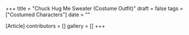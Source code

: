 +++
title = "Chuck Hug Me Sweater (Costume Outfit)"
draft = false
tags = ["Costumed Characters"]
date = ""

[Article]
contributors = []
gallery = []
+++
